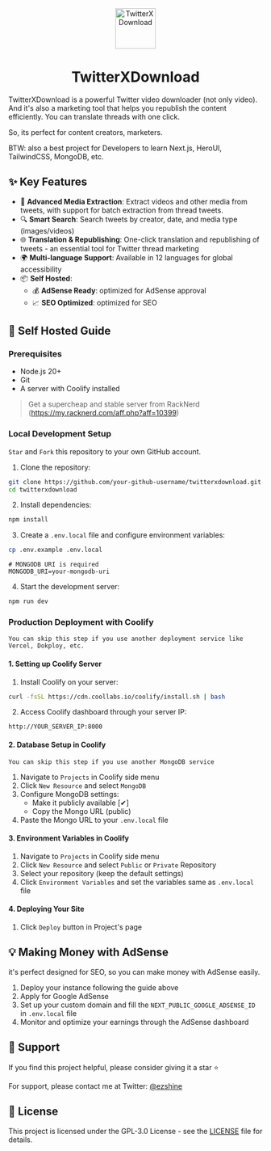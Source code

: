 <div align="center">
  <img src="https://ai-xdownload.xyz/images/logo.png" alt="TwitterXDownload" width="80" height="80">
  <h1>TwitterXDownload</h1>
</div>


TwitterXDownload is a powerful Twitter video downloader (not only video). And it's also a marketing tool that helps you republish the content efficiently. You can translate threads with one click. 

So, its perfect for content creators, marketers.

BTW: also a best project for Developers to learn Next.js, HeroUI, TailwindCSS, MongoDB, etc.

## ✨ Key Features

- 🎥 **Advanced Media Extraction**: Extract videos and other media from tweets, with support for batch extraction from thread tweets.
- 🔍 **Smart Search**: Search tweets by creator, date, and media type (images/videos)
- 🌐 **Translation & Republishing**: One-click translation and republishing of tweets - an essential tool for Twitter thread marketing
- 🌍 **Multi-language Support**: Available in 12 languages for global accessibility
- 📦 **Self Hosted**:
  - 💰 **AdSense Ready**: optimized for AdSense approval
  - 📈 **SEO Optimized**: optimized for SEO

## 🚀 Self Hosted Guide

### Prerequisites

- Node.js 20+ 
- Git
- A server with Coolify installed
> Get a supercheap and stable server from RackNerd (https://my.racknerd.com/aff.php?aff=10399)

### Local Development Setup

`Star` and `Fork` this repository to your own GitHub account.

1. Clone the repository:
```bash
git clone https://github.com/your-github-username/twitterxdownload.git
cd twitterxdownload
```

2. Install dependencies:
```bash
npm install
```

3. Create a `.env.local` file and configure environment variables:
```bash
cp .env.example .env.local
```

```
# MONGODB URI is required
MONGODB_URI=your-mongodb-uri
```

4. Start the development server:
```bash
npm run dev
```

### Production Deployment with Coolify

`You can skip this step if you use another deployment service like Vercel, Dokploy, etc.`

#### 1. Setting up Coolify Server

1. Install Coolify on your server:
```bash
curl -fsSL https://cdn.coollabs.io/coolify/install.sh | bash
```

2. Access Coolify dashboard through your server IP:
```
http://YOUR_SERVER_IP:8000
```

#### 2. Database Setup in Coolify

`You can skip this step if you use another MongoDB service`

1. Navigate to `Projects` in Coolify side menu
2. Click `New Resource` and select `MongoDB`
3. Configure MongoDB settings:
   - Make it publicly available [✔]
   - Copy the Mongo URL (public)
4. Paste the Mongo URL to your `.env.local` file

#### 3. Environment Variables in Coolify

1. Navigate to `Projects` in Coolify side menu
2. Click `New Resource` and select `Public` or `Private` Repository
3. Select your repository (keep the default settings)
4. Click `Environment Variables` and set the variables same as `.env.local` file

#### 4. Deploying Your Site

1. Click `Deploy` button in Project's page

## 💡 Making Money with AdSense

it's perfect designed for SEO, so you can make money with AdSense easily.

1. Deploy your instance following the guide above
2. Apply for Google AdSense
3. Set up your custom domain and fill the `NEXT_PUBLIC_GOOGLE_ADSENSE_ID` in `.env.local` file
4. Monitor and optimize your earnings through the AdSense dashboard

## 🌟 Support

If you find this project helpful, please consider giving it a star ⭐️

For support, please contact me at Twitter: [@ezshine](https://x.com/intent/follow?screen_name=ezshine)

## 📄 License

This project is licensed under the GPL-3.0 License - see the [LICENSE](LICENSE) file for details.